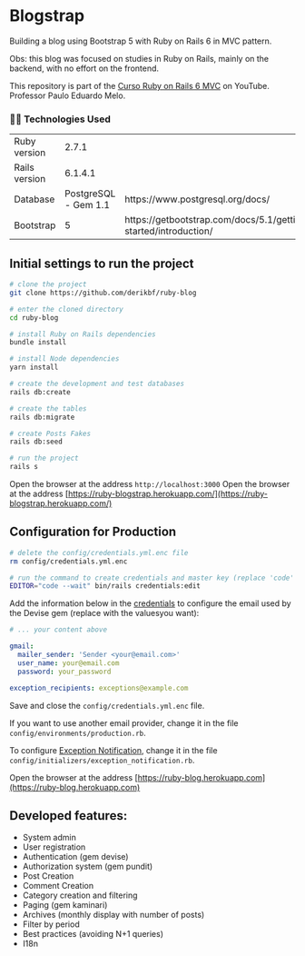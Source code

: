 # Blogstrap

Building a blog using Bootstrap 5 with Ruby on Rails 6 in MVC pattern.

Obs: this blog was focused on studies in Ruby on Rails, mainly on the backend, with no effort on the frontend.

This repository is part of the [Curso Ruby on Rails 6 MVC](https://www.youtube.com/watch?v=rCwMlbpC7dU) on YouTube. Professor Paulo Eduardo Melo.

<h3>👨‍💻 Technologies Used</h3>

<table>
  <tr>
    <td>Ruby version</td>
    <td>
      2.7.1
    </td>
  </tr>
  <tr>
    <td>Rails version</td>
    <td>
      6.1.4.1
    </td>
  </tr>
  <tr>
    <td>Database</td>
    <td> PostgreSQL - Gem 1.1</td>
    <td>
      https://www.postgresql.org/docs/
    </td>
  </tr>
    <tr>
    <td>Bootstrap</td>
    <td>
      5
    </td>
    <td>
      https://getbootstrap.com/docs/5.1/getting-started/introduction/
    </td>
  </tr>
</table>

## Initial settings to run the project

```bash
# clone the project
git clone https://github.com/derikbf/ruby-blog

# enter the cloned directory
cd ruby-blog

# install Ruby on Rails dependencies
bundle install

# install Node dependencies
yarn install

# create the development and test databases
rails db:create

# create the tables
rails db:migrate

# create Posts Fakes
rails db:seed

# run the project
rails s
```

Open the browser at the address `http://localhost:3000`
Open the browser at the address [https://ruby-blogstrap.herokuapp.com/](https://ruby-blogstrap.herokuapp.com/)
## Configuration for Production

```bash
# delete the config/credentials.yml.enc file
rm config/credentials.yml.enc

# run the command to create credentials and master key (replace 'code' if you don't use VS Code)
EDITOR="code --wait" bin/rails credentials:edit
```

Add the information below in the [credentials](https://guides.rubyonrails.org/security.html#custom-credentials) to configure the email used by the Devise
gem (replace with the values ​​you want):

```yml
# ... your content above

gmail:
  mailer_sender: 'Sender <your@email.com>'
  user_name: your@email.com
  password: your_password

exception_recipients: exceptions@example.com
```

Save and close the `config/credentials.yml.enc` file.

If you want to use another email provider, change it in the file
`config/environments/production.rb`.

To configure [Exception Notification](https://github.com/smartinez87/exception_notification), change it in the file
`config/initializers/exception_notification.rb`.

Open the browser at the address [https://ruby-blog.herokuapp.com](https://ruby-blog.herokuapp.com)

## Developed features:
- System admin
- User registration
- Authentication (gem devise)
- Authorization system (gem pundit)
- Post Creation
- Comment Creation
- Category creation and filtering
- Paging (gem kaminari)
- Archives (monthly display with number of posts)
- Filter by period
- Best practices (avoiding N+1 queries)
- I18n
<br/><br/>

<!-- GIF -->
<!-- <p align="center"><img src="./app/assets/images/ruby-blog-network.gif" title="Ruby - Blog"></p> -->
